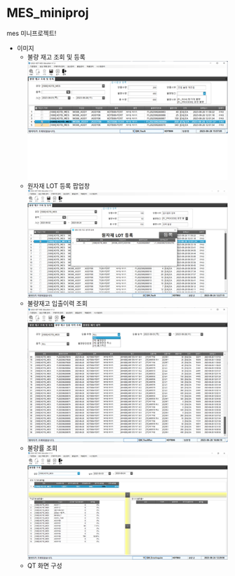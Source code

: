 # MES_miniproj
mes 미니프로젝트!
+ 이미지<br>
  - 불량 재고 조회 및 등록<br>
![불량 재고 조회 및 등록](https://github.com/Kwonaiyo/MES_miniproj/blob/main/images/%EB%B6%88%EB%9F%89%20%EC%9E%AC%EA%B3%A0%20%EC%A1%B0%ED%9A%8C%20%EB%B0%8F%20%EB%93%B1%EB%A1%9D%20%ED%99%94%EB%A9%B4.png)
  - 원자재 LOT 등록 팝업창<br>
![원자재 LOT 등록 팝업창](https://github.com/Kwonaiyo/MES_miniproj/blob/main/images/%EC%9B%90%EC%9E%90%EC%9E%AC%20LOT%20%EB%93%B1%EB%A1%9D%20%ED%8C%9D%EC%97%85%EC%B0%BD.PNG)
  - 불량재고 입출이력 조회<br>
![불량재고 입출이력 조회](https://github.com/Kwonaiyo/MES_miniproj/blob/main/images/%EB%B6%88%EB%9F%89%20%EC%9E%AC%EA%B3%A0%20%EC%9E%85%EC%B6%9C%20%EC%9D%B4%EB%A0%A5%20%EC%A1%B0%ED%9A%8C.png)
  - 불량률 조회 <br>
![불량률 조회 화면](https://github.com/Kwonaiyo/MES_miniproj/blob/main/images/%EB%B6%88%EB%9F%89%EB%A5%A0%20%EC%A1%B0%ED%9A%8C%20%ED%99%94%EB%A9%B4%20.PNG)
  - QT 화면 구성<br>